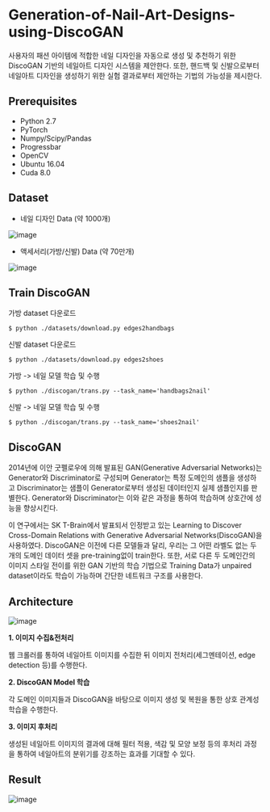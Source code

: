 # Generation-of-Nail-Art-Designs-using-DiscoGAN

사용자의 패션 아이템에 적합한 네일 디자인을 자동으로 생성 및 추천하기 위한 DiscoGAN 기반의 네일아트 디자인 시스템을 제안한다. 또한, 핸드백 및 신발으로부터 네일아트 디자인을 생성하기 위한 실험 결과로부터 제안하는 기법의 가능성을 제시한다.


## Prerequisites
* Python 2.7
* PyTorch
* Numpy/Scipy/Pandas
* Progressbar
* OpenCV
* Ubuntu 16.04
* Cuda 8.0

## Dataset
* 네일 디자인 Data (약 1000개)

![image](https://user-images.githubusercontent.com/53864655/71340605-add79700-259a-11ea-8d6d-6c8bf3ce5973.png)
* 액세서리(가방/신발) Data (약 70만개)

![image](https://user-images.githubusercontent.com/53864655/71340653-db244500-259a-11ea-89b1-2d7f772e3539.png)

## Train DiscoGAN

가방 dataset 다운로드 

```
$ python ./datasets/download.py edges2handbags
```

신발 dataset 다운로드 

```
$ python ./datasets/download.py edges2shoes
```

가방 -> 네일 모델 학습 및 수행

```
$ python ./discogan/trans.py --task_name='handbags2nail' 
```

신발 -> 네일 모델 학습 및 수행

```
$ python ./discogan/trans.py --task_name='shoes2nail' 
```

## DiscoGAN

2014년에 이안 굿펠로우에 의해 발표된 GAN(Generative Adversarial Networks)는 Generator와 Discriminator로 구성되며 Generator는 특정 도메인의 샘플을 생성하고 Discriminator는 샘플이 Generator로부터 생성된 데이터인지 실제 샘플인지를 판별한다. Generator와 Discriminator는 이와 같은 과정을 통하여 학습하며 상호간에 성능을 향상시킨다. 

이 연구에서는 SK T-Brain에서 발표되서 인정받고 있는 Learning to Discover Cross-Domain Relations with Generative Adversarial Networks(DiscoGAN)을 사용하였다. DiscoGAN은 이전에 다른 모델들과 달리, 우리는 그 어떤 라벨도 없는 두 개의 도메인 데이터 셋을 pre-training없이 train한다. 또한, 서로 다른 두 도메인간의 이미지 스타일 전이를 위한 GAN 기반의 학습 기법으로 Training Data가 unpaired dataset이라도 학습이 가능하며 간단한 네트워크 구조를 사용한다. 

## Architecture
![image](https://user-images.githubusercontent.com/53864655/71340915-a06edc80-259b-11ea-85b2-f72aa106ffaf.png)

**1. 이미지 수집&전처리**

웹 크롤러를 통하여 네일아트 이미지를 수집한 뒤 이미지 전처리(세그멘테이션, edge detection 등)를 수행한다. 

**2. DiscoGAN Model 학습**

각 도메인 이미지들과 DiscoGAN을 바탕으로 이미지 생성 및 복원을 통한 상호 관계성 학습을 수행한다. 

**3. 이미지 후처리**

생성된 네일아트 이미지의 결과에 대해 필터 적용, 색감 및 모양 보정 등의 후처리 과정을 통하여 네일아트의 분위기를 강조하는 효과를 기대할 수 있다.


## Result

![image](https://user-images.githubusercontent.com/53864655/71340062-ebd3bb80-2598-11ea-86f3-f633500d8b41.png)




